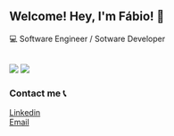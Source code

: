 ## Welcome! Hey, I'm Fábio! 👋

💻 Software Engineer / Sotware Developer <br>

<br>

<img src="https://github-readme-stats.vercel.app/api?username=fbsouzas&hide_title=true&show_icons=true&theme=dracula" border=0 style="border:0; text-decoration:none; outline:none">

<img src="https://github-readme-stats.vercel.app/api/top-langs/?username=fbsouzas&layout=compact&theme=dracula">

<br>

### Contact me 📞

[Linkedin](https://www.linkedin.com/in/fabiosouzas) <br>
[Email](mailto:fsouza.me@gmail.com)